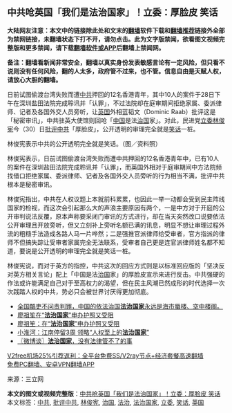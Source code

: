  <h2>中共呛英国「我们是法治国家」！立委：厚脸皮 笑话</h2> <p class="notice"><b>大陆网友注意：本文中的链接除此处和文末的<a href="https://github.com/bannedbook/fanqiang" >翻墙</a>软件下载和<a href="https://github.com/killgcd/justmysocks/blob/master/README.md">翻墙推荐</a>链接外全部为禁网链接，未翻墙状态下打不开，请勿点击。此为文字版禁闻，欲看图文视频完整版和更多禁闻，请下载<a href="https://github.com/bannedbook/fanqiang">翻墙软件或APP</a>后翻墙上禁闻网。</p><p>备注：翻墙看新闻非常安全，翻墙以真实身份发表敏感言论有一定风险，但只看不说则没有任何风险，翻的人太多，政府管不过来，也不管。信息自由是天赋人权，请放心大胆的翻墙。</b></p>  <div class="entry"> <p>日前试图偷渡台湾失败而遭<a href="https://www.bannedbook.org/bnews/tag/%e4%b8%ad%e5%85%b1/" class="st_tag internal_tag" rel="tag" title="标签 中共 下的日志">中共</a>押回的12名香港青年，其中10人的案件于28日下午在深圳盐田法院完成聆讯并「认罪」，不过法院却在庭审期间拒绝家属、委派律师、记者及各国外交人员旁听，让<a href="https://www.bannedbook.org/bnews/tag/%e8%8b%b1%e5%9b%bd/" class="st_tag internal_tag" rel="tag" title="标签 英国 下的日志">英国</a>外相蓝韬文（Dominic Raab）批评这是「秘密审讯」，中共驻英大使馆则回呛「<span class='wp_keywordlink_affiliate'><a href="https://www.bannedbook.org/" title="中国" target="_blank">中国</a></span>是法<span class='wp_keywordlink'><a href="https://www.bannedbook.org/forum24/topic8925.html" title="《治国大道》" target="_blank">治国</a></span>家」。对此，民进党<a href="https://www.bannedbook.org/bnews/tag/%e7%ab%8b%e5%a7%94/" class="st_tag internal_tag" rel="tag" title="标签 立委 下的日志">立委</a><a href="https://www.bannedbook.org/bnews/tag/%E6%9E%97%E4%BF%8A%E5%AE%AA/" class="st_tag internal_tag" rel="tag" title="标签 林俊宪 下的日志">林俊宪</a>今（30）日<a href="https://www.bannedbook.org/bnews/tag/%e6%89%b9%e8%af%84%e4%b8%ad%e5%85%b1/" class="st_tag internal_tag" rel="tag" title="标签 批评中共 下的日志">批评中共</a>「厚脸皮」，公开透明的审理完全就是<a href="https://www.bannedbook.org/bnews/tag/%E7%AC%91%E8%AF%9D/" class="st_tag internal_tag" rel="tag" title="标签 笑话 下的日志">笑话</a>一桩。</p> <p>林俊宪表示中共的公开透明完全就是笑话。（图／资料照）</p>  <p>林俊宪表示，日前试图偷渡台湾失败而遭中共押回的12名香港青年中，已有10人的案件在深圳盐田法院完成聆讯并「认罪」，而英国外相对于庭审期间中方法院频找借口拒绝家属、委派律师、记者及各国外交人员旁听的行为相当不满，批评中共根本是秘密审讯。</p> <p>林俊宪指出，中共在人权议题上本就前科累累，也因此一举一动都会受到民主阵线国家的检视，而这次会引起那么大的声浪主要原因有两个，一是中方对于开庭的公开审判说法反覆，原本声称要采闭门审讯的方式进行，却在当天突然改口说要依法公开审理且开放旁听，但又立刻补上旁听名额已满的讯息，明显不想让审理过程外流的粗糙手法造成各路人马一片哗然；二是强推官派律师给受审者，官方指派的律师不但搞失踪让受审者家属完全无法联系，受审者自己更是连官派律师姓名都不知道，要说是公开透明的审理完全就是笑话一桩。</p>  <p>林俊宪说，而对于英方的指控，中共这次的回应方式则是以标准回应版的「坚决反对英方相关言论」配上「中国是法<a href="https://www.bannedbook.org/bnews/tag/%E6%B2%BB%E5%9B%BD/" class="st_tag internal_tag" rel="tag" title="标签 治国 下的日志">治国</a>家」的厚脸皮宣示来进行反击。中共强硬的作法或许能满足自己对于至高权力的渴望，但在民主风潮已然成形的时代选择一次次践踏人权的中共，势必只会被世界讨厌得更加彻底。</p> <ul class='op-related-articles' title='相关阅读'> <li><a href='https://www.bannedbook.org/bnews/baitai/20201117/1432365.html' target='_blank'>全国酷吏不问责判罪，中国的依法治国<b>法治国家</b>永远是海市蜃楼、空中楼阁。</a></li> <li><a href='https://www.bannedbook.org/bnews/comments/20191031/1215622.html' target='_blank'>廖祖笙在“<b>法治国家</b>”申办护照又受阻</a></li> <li><a href='https://www.bannedbook.org/bnews/baitai/20191030/1215400.html' target='_blank'>廖祖笙：在“<b>法治国家</b>”申办护照又受阻</a></li> <li><a href='https://www.bannedbook.org/bnews/comments/20190729/1165959.html' target='_blank'>小淮河：江南停留3周 领略“人权至上的<b>法治国家</b>”</a></li> <li><a href='https://www.bannedbook.org/bnews/ssgc/20190207/1076990.html' target='_blank'>〖微博谈〗<b>法治国家</b>，没有法律管不了的事</a></li> </ul> <p class="texttj"> <a href="https://www.bannedbook.org/forum23/topic22702.html" target="_blank">V2free机场25%引荐返利：全平台免费SS/V2ray节点+经济套餐高速翻墙</a><br/> <a href="https://github.com/bannedbook/fanqiang/wiki/%E7%A6%81%E9%97%BB%E7%BD%91%E5%AE%89%E5%8D%93%E7%BF%BB%E5%A2%99%E6%96%B0%E9%97%BBAPP" target="_blank">免费PC翻墙、安卓VPN翻墙APP</a></p><p> 来源：三立网 </p> <a name='sharetosocial'></a>       <div><b>本文的图文或视频完整版</b>：<a href='https://www.bannedbook.org/bnews/cbnews/20201230/1457767.html'>中共呛英国「我们是法治国家」！立委：厚脸皮 笑话</a></div>  </div><!--END ENTRY--> <div class="postfooter"> <div>本文标签：<a href="https://www.bannedbook.org/bnews/tag/%e4%b8%ad%e5%85%b1/" rel="tag">中共</a>, <a href="https://www.bannedbook.org/bnews/tag/%e6%89%b9%e8%af%84%e4%b8%ad%e5%85%b1/" rel="tag">批评中共</a>, <a href="https://www.bannedbook.org/bnews/tag/%E6%9E%97%E4%BF%8A%E5%AE%AA/" rel="tag">林俊宪</a>, <a href="https://www.bannedbook.org/bnews/tag/%E6%B2%BB%E5%9B%BD/" rel="tag">治国</a>, <a href="https://www.bannedbook.org/bnews/tag/%e6%b3%95%e6%b2%bb/" rel="tag">法治</a>, <a href="https://www.bannedbook.org/bnews/tag/%e6%b3%95%e6%b2%bb%e5%9b%bd%e5%ae%b6/" rel="tag">法治国家</a>, <a href="https://www.bannedbook.org/bnews/tag/%e7%ab%8b%e5%a7%94/" rel="tag">立委</a>, <a href="https://www.bannedbook.org/bnews/tag/%E7%AC%91%E8%AF%9D/" rel="tag">笑话</a>, <a href="https://www.bannedbook.org/bnews/tag/%e8%8b%b1%e5%9b%bd/" rel="tag">英国</a></div>  </div><!--END POSTFOOTER--> 